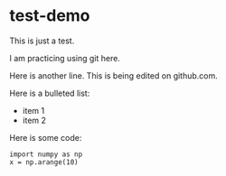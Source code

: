 # test-demo

This is just a test.

I am practicing using git here.

Here is another line.  This is being edited on github.com.

Here is a bulleted list:

* item 1
* item 2

Here is some code:

    import numpy as np
    x = np.arange(10)
  
